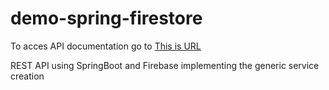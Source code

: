 # demo-spring-firestore

To acces API documentation go to [This is URL](http://localhost:8080/swagger-ui/index.html#/)


REST API using SpringBoot and Firebase implementing the generic service creation